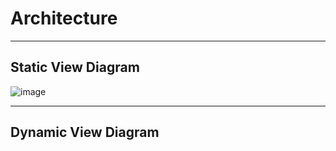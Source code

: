 # Architecture
_____________

## Static View Diagram

![image](https://user-images.githubusercontent.com/69856251/136709021-80614407-30b1-4b46-ad24-34c44f28c7b9.png)

_____________________

## Dynamic View Diagram
